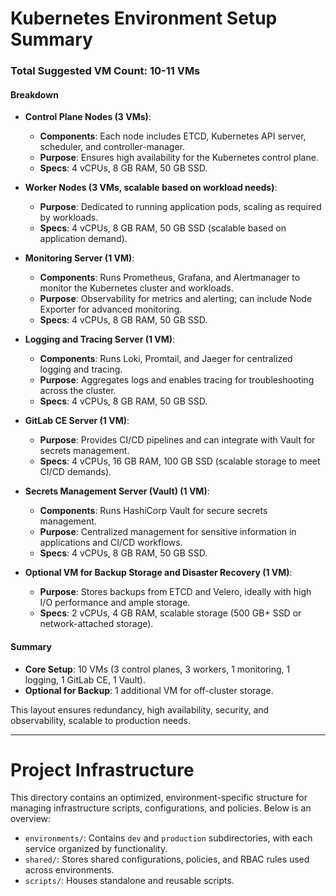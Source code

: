 
# Kubernetes Environment Setup Summary

### Total Suggested VM Count: 10-11 VMs

#### Breakdown

- **Control Plane Nodes (3 VMs)**:
  - **Components**: Each node includes ETCD, Kubernetes API server, scheduler, and controller-manager.
  - **Purpose**: Ensures high availability for the Kubernetes control plane.
  - **Specs**: 4 vCPUs, 8 GB RAM, 50 GB SSD.

- **Worker Nodes (3 VMs, scalable based on workload needs)**:
  - **Purpose**: Dedicated to running application pods, scaling as required by workloads.
  - **Specs**: 4 vCPUs, 8 GB RAM, 50 GB SSD (scalable based on application demand).

- **Monitoring Server (1 VM)**:
  - **Components**: Runs Prometheus, Grafana, and Alertmanager to monitor the Kubernetes cluster and workloads.
  - **Purpose**: Observability for metrics and alerting; can include Node Exporter for advanced monitoring.
  - **Specs**: 4 vCPUs, 8 GB RAM, 50 GB SSD.

- **Logging and Tracing Server (1 VM)**:
  - **Components**: Runs Loki, Promtail, and Jaeger for centralized logging and tracing.
  - **Purpose**: Aggregates logs and enables tracing for troubleshooting across the cluster.
  - **Specs**: 4 vCPUs, 8 GB RAM, 50 GB SSD.

- **GitLab CE Server (1 VM)**:
  - **Purpose**: Provides CI/CD pipelines and can integrate with Vault for secrets management.
  - **Specs**: 4 vCPUs, 16 GB RAM, 100 GB SSD (scalable storage to meet CI/CD demands).

- **Secrets Management Server (Vault) (1 VM)**:
  - **Components**: Runs HashiCorp Vault for secure secrets management.
  - **Purpose**: Centralized management for sensitive information in applications and CI/CD workflows.
  - **Specs**: 4 vCPUs, 8 GB RAM, 50 GB SSD.

- **Optional VM for Backup Storage and Disaster Recovery (1 VM)**:
  - **Purpose**: Stores backups from ETCD and Velero, ideally with high I/O performance and ample storage.
  - **Specs**: 2 vCPUs, 4 GB RAM, scalable storage (500 GB+ SSD or network-attached storage).

#### Summary
- **Core Setup**: 10 VMs (3 control planes, 3 workers, 1 monitoring, 1 logging, 1 GitLab CE, 1 Vault).
- **Optional for Backup**: 1 additional VM for off-cluster storage.

This layout ensures redundancy, high availability, security, and observability, scalable to production needs.

---

# Project Infrastructure

This directory contains an optimized, environment-specific structure for managing infrastructure scripts, configurations, and policies. Below is an overview:

- `environments/`: Contains `dev` and `production` subdirectories, with each service organized by functionality.
- `shared/`: Stores shared configurations, policies, and RBAC rules used across environments.
- `scripts/`: Houses standalone and reusable scripts.
